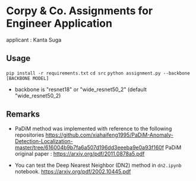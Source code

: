 # Corpy & Co. Assignments for Engineer Application
applicant : Kanta Suga

## Usage
`pip install -r requirements.txt`
`cd src`
`python assignment.py --backbone [BACKBONE MODEL]`
- backbone is "resnet18" or "wide_resnet50_2" (default "wide_resnet50_2)

## Remarks
- PaDiM method was implemented with reference to the following repositories
https://github.com/xiahaifeng1995/PaDiM-Anomaly-Detection-Localization-master/tree/616004b9b7fa6a507d196dd3eeeba9e0a93f160f
    PaDiM original paper : https://arxiv.org/pdf/2011.0878a5.pdf

- You can test the Deep Nearest Neighbor (DN2) method in `dn2.ipynb` notebook.
https://arxiv.org/pdf/2002.10445.pdf

